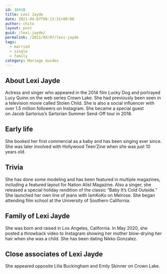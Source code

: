 ```yaml
---
id: 10410
title: Lexi Jayde
date: 2021-04-07T08:13:31+00:00
author: chito
layout: post
guid: /lexi-jayde/
permalink: /2021/04/07/lexi-jayde  
tags:
  - married
  - single
  - family
category: Mariage Guides
---
```

<!--Content-->



## About Lexi Jayde


  Actress and singer who appeared in the 2014 film Lucky Dog and portrayed Lucy Quinn on the web series Crown Lake. She had previously been seen in a television movie called Stolen Child. She is also a social influencer with over 1.5 million followers on Instagram. She became a special guest on Jacob Sartorius&#8217;s Sartorian Summer Send-Off tour in 2018. 

      
      
      
## Early life


  She booked her first commercial as a baby and has been singing ever since. She was later involved with Hollywood Teen&#8217;Zine when she was just 10 years old. 

      
      
      
## Trivia


  She has done some modeling and has been featured in multiple magazines, including a featured layout for Nation Alist Magazine. Also a singer, she released a special holiday rendition of the classic &#8220;Baby It&#8217;s Cold Outside.&#8221; She launched her own line of jeans with IamKoKo on Melrose. She began attending film school at the University of Southern California. 

      
      
      
## Family of Lexi Jayde


  She was born and raised in Los Angeles, California. In May 2020, she posted a throwback video to Instagram showing her mother blow-drying her hair when she was a child. She has been dating Nikko Gonzalez.

      
      
      
## Close associates of Lexi Jayde


  She appeared opposite Lilia Buckingham and Emily Skinner on Crown Lake. 


